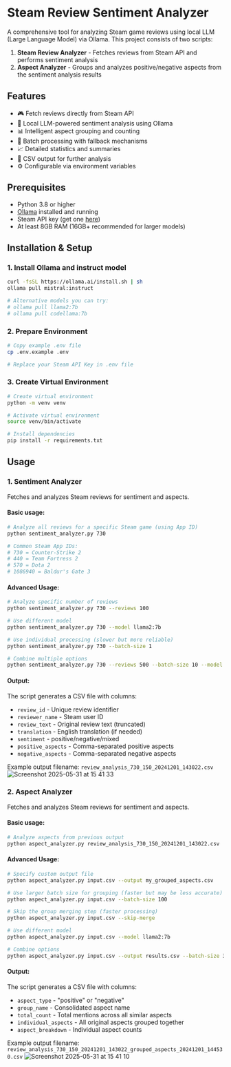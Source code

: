 # Steam Review Sentiment Analyzer

A comprehensive tool for analyzing Steam game reviews using local LLM (Large Language Model) via Ollama. This project consists of two scripts:

1. **Steam Review Analyzer** - Fetches reviews from Steam API and performs sentiment analysis
2. **Aspect Analyzer** - Groups and analyzes positive/negative aspects from the sentiment analysis results

## Features

- 🎮 Fetch reviews directly from Steam API
- 🤖 Local LLM-powered sentiment analysis using Ollama
- 📊 Intelligent aspect grouping and counting
- 🔄 Batch processing with fallback mechanisms
- 📈 Detailed statistics and summaries
- 💾 CSV output for further analysis
- ⚙️ Configurable via environment variables

## Prerequisites

- Python 3.8 or higher
- [Ollama](https://ollama.ai/) installed and running
- Steam API key (get one [here](https://steamcommunity.com/dev/apikey))
- At least 8GB RAM (16GB+ recommended for larger models)

## Installation & Setup

### 1. Install Ollama and instruct model
```bash
curl -fsSL https://ollama.ai/install.sh | sh
ollama pull mistral:instruct

# Alternative models you can try:
# ollama pull llama2:7b
# ollama pull codellama:7b
```

### 2. Prepare Environment
```bash
# Copy example .env file
cp .env.example .env

# Replace your Steam API Key in .env file
```

### 3. Create Virtual Environment
```bash
# Create virtual environment
python -m venv venv

# Activate virtual environment
source venv/bin/activate

# Install dependencies
pip install -r requirements.txt
```

## Usage

### 1. Sentiment Analyzer
Fetches and analyzes Steam reviews for sentiment and aspects.

#### Basic usage:
```bash
# Analyze all reviews for a specific Steam game (using App ID)
python sentiment_analyzer.py 730

# Common Steam App IDs:
# 730 = Counter-Strike 2
# 440 = Team Fortress 2
# 570 = Dota 2
# 1086940 = Baldur's Gate 3
```

#### Advanced Usage:
```bash
# Analyze specific number of reviews
python sentiment_analyzer.py 730 --reviews 100

# Use different model
python sentiment_analyzer.py 730 --model llama2:7b

# Use individual processing (slower but more reliable)
python sentiment_analyzer.py 730 --batch-size 1

# Combine multiple options
python sentiment_analyzer.py 730 --reviews 500 --batch-size 10 --model mistral:instruct
```

#### Output:
The script generates a CSV file with columns:
- `review_id` - Unique review identifier
- `reviewer_name` - Steam user ID
- `review_text` - Original review text (truncated)
- `translation` - English translation (if needed)
- `sentiment` - positive/negative/mixed
- `positive_aspects` - Comma-separated positive aspects
- `negative_aspects` - Comma-separated negative aspects

Example output filename: `review_analysis_730_150_20241201_143022.csv`
![Screenshot 2025-05-31 at 15 41 33](https://github.com/user-attachments/assets/c8c0c68e-b7bb-4ca5-91a1-44d832ee5f38)

### 2. Aspect Analyzer
Fetches and analyzes Steam reviews for sentiment and aspects.

#### Basic usage:
```bash
# Analyze aspects from previous output
python aspect_analyzer.py review_analysis_730_150_20241201_143022.csv
```

#### Advanced Usage:
```bash
# Specify custom output file
python aspect_analyzer.py input.csv --output my_grouped_aspects.csv

# Use larger batch size for grouping (faster but may be less accurate)
python aspect_analyzer.py input.csv --batch-size 100

# Skip the group merging step (faster processing)
python aspect_analyzer.py input.csv --skip-merge

# Use different model
python aspect_analyzer.py input.csv --model llama2:7b

# Combine options
python aspect_analyzer.py input.csv --output results.csv --batch-size 30 --model mistral:instruct
```

#### Output:
The script generates a CSV file with columns:
- `aspect_type` - "positive" or "negative"
- `group_name` - Consolidated aspect name
- `total_count` - Total mentions across all similar aspects
- `individual_aspects` - All original aspects grouped together
- `aspect_breakdown` - Individual aspect counts

Example output filename: `review_analysis_730_150_20241201_143022_grouped_aspects_20241201_144530.csv`
![Screenshot 2025-05-31 at 15 41 10](https://github.com/user-attachments/assets/d1e81ffd-9cf0-4156-9011-40b5a43dd515)
